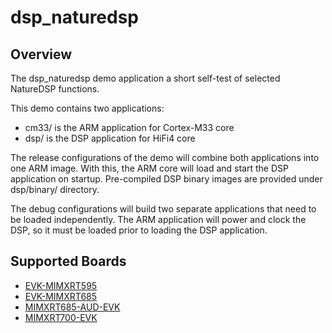 # dsp_naturedsp

## Overview
The dsp_naturedsp demo application a short self-test of selected NatureDSP functions.

This demo contains two applications:
- cm33/ is the ARM application for Cortex-M33 core
- dsp/ is the DSP application for HiFi4 core

The release configurations of the demo will combine both applications into one ARM
image.  With this, the ARM core will load and start the DSP application on
startup.  Pre-compiled DSP binary images are provided under dsp/binary/ directory.

The debug configurations will build two separate applications that need to be
loaded independently.  The ARM application will power and clock the DSP, so
it must be loaded prior to loading the DSP application.

## Supported Boards
- [EVK-MIMXRT595](../../_boards/evkmimxrt595/dsp_examples/naturedsp/example_board_readme.md)
- [EVK-MIMXRT685](../../_boards/evkmimxrt685/dsp_examples/naturedsp/example_board_readme.md)
- [MIMXRT685-AUD-EVK](../../_boards/mimxrt685audevk/dsp_examples/naturedsp/example_board_readme.md)
- [MIMXRT700-EVK](../../_boards/mimxrt700evk/dsp_examples/naturedsp/example_board_readme.md)
